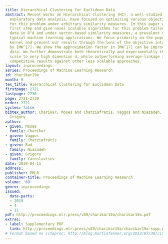 ```yaml
---
title: Hierarchical Clustering for Euclidean Data
abstract: Recent works on Hierarchical Clustering (HC), a well-studied problem in
  exploratory data analysis, have focused on optimizing various objective functions
  for this problem under arbitrary similarity measures. In this paper we take the
  first step and give novel scalable algorithms for this problem tailored to Euclidean
  data in R^d and under vector-based similarity measures, a prevalent model in several
  typical machine learning applications. We focus primarily on the popular Gaussian
  kernel and present our results through the lens of the objective introduced recently
  by [MW’17]. We show the approximation factor in [MW’17] can be improved for Euclidean
  data. We further demonstrate both theoretically and experimentally that our algorithms
  scale to very high dimension d, while outperforming average-linkage and showing
  competitive results against other less scalable approaches.
layout: inproceedings
series: Proceedings of Machine Learning Research
id: charikar19a
month: 0
tex_title: Hierarchical Clustering for Euclidean Data
firstpage: 2721
lastpage: 2730
page: 2721-2730
order: 2721
cycles: false
bibtex_author: Charikar, Moses and Chatziafratis, Vaggos and Niazadeh, Rad and Yaroslavtsev,
  Grigory
author:
- given: Moses
  family: Charikar
- given: Vaggos
  family: Chatziafratis
- given: Rad
  family: Niazadeh
- given: Grigory
  family: Yaroslavtsev
date: 2019-04-11
address: 
publisher: PMLR
container-title: Proceedings of Machine Learning Research
volume: '89'
genre: inproceedings
issued:
  date-parts:
  - 2019
  - 4
  - 11
pdf: http://proceedings.mlr.press/v89/charikar19a/charikar19a.pdf
extras:
- label: Supplementary PDF
  link: http://proceedings.mlr.press/v89/charikar19a/charikar19a-supp.pdf
# Format based on citeproc: http://blog.martinfenner.org/2013/07/30/citeproc-yaml-for-bibliographies/
---
```

